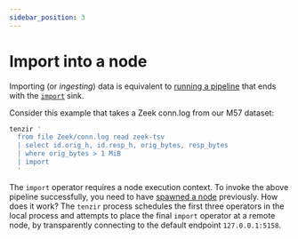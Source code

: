 ```yaml
---
sidebar_position: 3
---
```


# Import into a node

Importing (or *ingesting*) data is equivalent to [running a
pipeline](run-a-pipeline.md) that ends with the
[`import`](../operators/sinks/import.md) sink.

Consider this example that takes a Zeek conn.log from our M57 dataset:

```bash
tenzir '
  from file Zeek/conn.log read zeek-tsv
  | select id.orig_h, id.resp_h, orig_bytes, resp_bytes
  | where orig_bytes > 1 MiB
  | import
  '
```

The `import` operator requires a node execution context. To invoke the above
pipeline successfully, you need to have [spawned a node](spawn-a-node.md)
previously. How does it work? The `tenzir` process schedules the first three
operators in the local process and attempts to place the final `import` operator
at a remote node, by transparently connecting to the default endpoint
`127.0.0.1:5158`.

